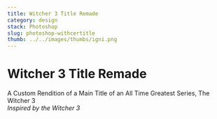 ```yaml
---
title: Witcher 3 Title Remade
category: design
stack: Photoshop
slug: photoshop-withcertitle
thumb: ../../images/thumbs/igni.png
---
```



# Witcher 3 Title Remade

A Custom Rendition of a Main Title of an All Time Greatest Series, The Witcher 3  
*Inspired by the Witcher 3*